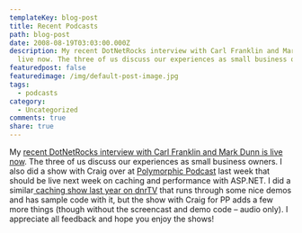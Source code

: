 ```yaml
---
templateKey: blog-post
title: Recent Podcasts
path: blog-post
date: 2008-08-19T03:03:00.000Z
description: My recent DotNetRocks interview with Carl Franklin and Mark Dunn is
  live now. The three of us discuss our experiences as small business owners.
featuredpost: false
featuredimage: /img/default-post-image.jpg
tags:
  - podcasts
category:
  - Uncategorized
comments: true
share: true
---
```

My [recent DotNetRocks interview with Carl Franklin and Mark Dunn is live now](http://www.dotnetrocks.com/default.aspx?showNum=368). The three of us discuss our experiences as small business owners. I also did a show with Craig over at [Polymorphic Podcast](http://polymorphicpodcast.com/) last week that should be live next week on caching and performance with ASP.NET. I did a similar[ caching show last year on dnrTV](http://www.dnrtv.com/default.aspx?showNum=85) that runs through some nice demos and has sample code with it, but the show with Craig for PP adds a few more things (though without the screencast and demo code – audio only). I appreciate all feedback and hope you enjoy the shows!